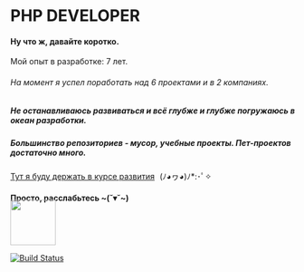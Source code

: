 <h1>PHP DEVELOPER</h1>
<h4>Ну что ж, давайте коротко.</h4>
<p>Мой опыт в разработке: 7 лет.</p>
<h6>На момент я успел поработать над 6 проектами и  в 2 компаниях.</h6>

<h5>Не останавливаюсь развиваться и всё глубже и глубже погружаюсь в океан разработки.</h5>
<h5>Большинство репозиториев - мусор, учебные проекты. Пет-проектов достаточно много.</h5>
<a href="https://github.com/gquantic/gquantic/blob/main/road.md">Тут я буду держать в курсе развития</a>
<span style="margin-left:5px;">(ﾉ◕ヮ◕)ﾉ*:･ﾟ✧</span>

<h4 style="margin-bottom:0px;">Просто, расслабьтесь ~(˘▾˘~)</h4>
<img style="display: inline;margin-top:-5px;" src="https://pluspng.com/img-png/fire-flames-png-download-fire-flames-png-images-transparent-gallery-advertisement-2260.png" width="80px">

[![Build Status](https://app.travis-ci.com/gquantic/gquantic.svg?branch=main)](https://app.travis-ci.com/gquantic/gquantic)
